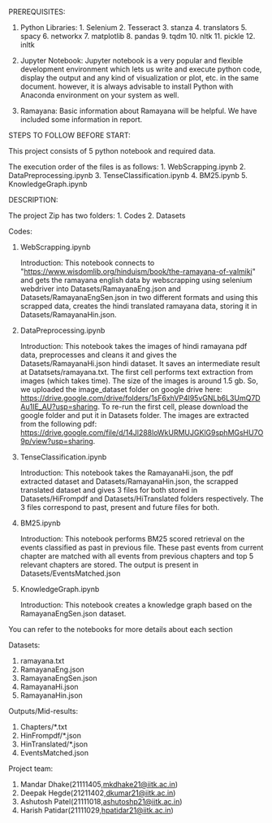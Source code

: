 PREREQUISITES:

1. Python
	Libraries:
		1. Selenium
		2. Tesseract
		3. stanza
		4. translators
		5. spacy
		6. networkx
		7. matplotlib
		8. pandas
		9. tqdm
		10. nltk
		11. pickle
		12. inltk

2. Jupyter Notebook:
Jupyter notebook is a very popular and flexible development environment which lets us write and execute python code, display the output and any kind 
of visualization or plot, etc. in the same document. however, it is always advisable to install Python with Anaconda environment on your system as well.

3. Ramayana:
Basic information about Ramayana will be helpful. We have included some information in report.


STEPS TO FOLLOW BEFORE START:

This project consists of 5 python notebook and required data.

The execution order of the files is as follows:
	1. WebScrapping.ipynb
	2. DataPreprocessing.ipynb
	3. TenseClassification.ipynb
	4. BM25.ipynb
	5. KnowledgeGraph.ipynb


DESCRIPTION:

The project Zip has two folders:
	1. Codes
	2. Datasets

Codes:

1. WebScrapping.ipynb

	Introduction:
		This notebook connects to "https://www.wisdomlib.org/hinduism/book/the-ramayana-of-valmiki" and gets the ramayana english data by webscrapping using selenium webdriver into Datasets/RamayanaEng.json and Datasets/RamayanaEngSen.json in two different formats and using this scrapped data, creates the hindi translated ramayana data, storing it in Datasets/RamayanaHin.json.


2. DataPreprocessing.ipynb

	Introduction:
		This notebook takes the images of hindi ramayana pdf data, preprocesses and cleans it and gives the Datasets/RamayanaHi.json hindi dataset. It saves an intermediate result at Datatsets/ramayana.txt. The first cell performs text extraction from images (which takes time). The size of the images is around 1.5 gb. So, we uploaded the image_dataset folder on google drive here: https://drive.google.com/drive/folders/1sF6xhVP4l95vGNLb6L3UmQ7DAu1IE_AU?usp=sharing. To re-run the first cell, please download the google folder and put it in Datasets folder. The images are extracted from the following pdf: https://drive.google.com/file/d/14Jl288loWkURMUJGKlG9sphMGsHU7O9p/view?usp=sharing. 


3. TenseClassification.ipynb

	Introduction:
		This notebook takes the RamayanaHi.json, the pdf extracted dataset and Datasets/RamayanaHin.json, the scrapped translated dataset and gives 3 files for both stored in Datasets/HiFrompdf and Datasets/HiTranslated folders respectively. The 3 files correspond to past, present and future files for both.


4. BM25.ipynb

	Introduction:
		This notebook performs BM25 scored retrieval on the events classified as past in previous file. These past events from current chapter are matched with all events from previous chapters and top 5 relevant chapters are stored. The output is present in Datasets/EventsMatched.json


5.  KnowledgeGraph.ipynb

	Introduction:
		This notebook creates a knowledge graph based on the RamayanaEngSen.json dataset. 

You can refer to the notebooks for more details about each section


Datasets:

1. ramayana.txt
2. RamayanaEng.json
3. RamayanaEngSen.json
4. RamayanaHi.json
5. RamayanaHin.json

Outputs/Mid-results:

1. Chapters/*.txt
2. HinFrompdf/*.json
3. HinTranslated/*.json
4. EventsMatched.json

Project team:

1. Mandar Dhake(21111405,mkdhake21@iitk.ac.in)
2. Deepak Hegde(21211402,dkumar21@iitk.ac.in)
3. Ashutosh Patel(21111018,ashutoshp21@iitk.ac.in)
4. Harish Patidar(21111029,hpatidar21@iitk.ac.in)